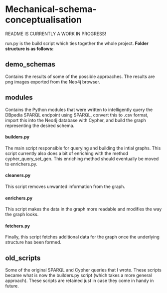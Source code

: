 # Mechanical-schema-conceptualisation

README IS CURRENTLY A WORK IN PROGRESS!

run.py is the build script which ties together the whole project. **Folder structure is as follows:**

## demo_schemas
Contains the results of some of the possible approaches. The results are png images exported from the Neo4j browser.
## modules
Contains the Python modules that were written to intelligently query the DBpedia SPARQL endpoint using SPARQL, convert this to .csv format, import this into the Neo4j database with Cypher, and build the graph representing the desired schema.
#### builders.py
The main script responsible for querying and building the intial graphs. This script currently also does a bit of enriching with the method cypher_query_set_gen. This enriching method should eventually be moved to enrichers.py.
#### cleaners.py
This script removes unwanted information from the graph.
#### enrichers.py
This script makes the data in the graph more readable and modifies the way the graph looks.
#### fetchers.py
Finally, this script fetches additional data for the graph once the underlying structure has been formed.
## old_scripts
Some of the original SPARQL and Cypher queries that I wrote. These scripts became what is now the builders.py script (which takes a more general approach). These scripts are retained just in case they come in handy in future.
